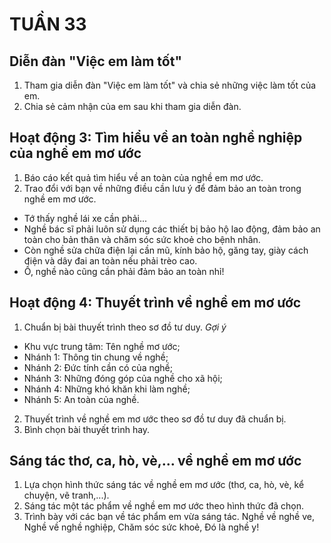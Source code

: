 # TUẦN 33

## Diễn đàn "Việc em làm tốt"
1. Tham gia diễn đàn "Việc em làm tốt" và chia sẻ những việc làm tốt của em.
2. Chia sẻ cảm nhận của em sau khi tham gia diễn đàn.

## Hoạt động 3: Tìm hiểu về an toàn nghề nghiệp của nghề em mơ ước
1. Báo cáo kết quả tìm hiểu về an toàn của nghề em mơ ước.
2. Trao đổi với bạn về những điều cần lưu ý để đảm bảo an toàn trong nghề em mơ ước.
* Tớ thấy nghề lái xe cần phải...
* Nghề bác sĩ phải luôn sử dụng các thiết bị bảo hộ lao động, đảm bảo an toàn cho bản thân và chăm sóc sức khoẻ cho bệnh nhân.
* Còn nghề sửa chữa điện lại cần mũ, kính bảo hộ, găng tay, giày cách điện và dây đai an toàn nếu phải trèo cao.
* Ồ, nghề nào cũng cần phải đảm bảo an toàn nhỉ!

## Hoạt động 4: Thuyết trình về nghề em mơ ước
1. Chuẩn bị bài thuyết trình theo sơ đồ tư duy.
*Gợi ý*
* Khu vực trung tâm: Tên nghề mơ ước;
* Nhánh 1: Thông tin chung về nghề;
* Nhánh 2: Đức tính cần có của nghề;
* Nhánh 3: Những đóng góp của nghề cho xã hội;
* Nhánh 4: Những khó khăn khi làm nghề;
* Nhánh 5: An toàn của nghề.

2. Thuyết trình về nghề em mơ ước theo sơ đồ tư duy đã chuẩn bị.
3. Bình chọn bài thuyết trình hay.

## Sáng tác thơ, ca, hò, vè,... về nghề em mơ ước
1. Lựa chọn hình thức sáng tác về nghề em mơ ước (thơ, ca, hò, vè, kể chuyện, vẽ tranh,...).
2. Sáng tác một tác phẩm về nghề em mơ ước theo hình thức đã chọn.
3. Trình bày với các bạn về tác phẩm em vừa sáng tác.
Nghề về nghề ve,
Nghề về nghề nghiệp,
Chăm sóc sức khoẻ,
Đó là nghề y!
